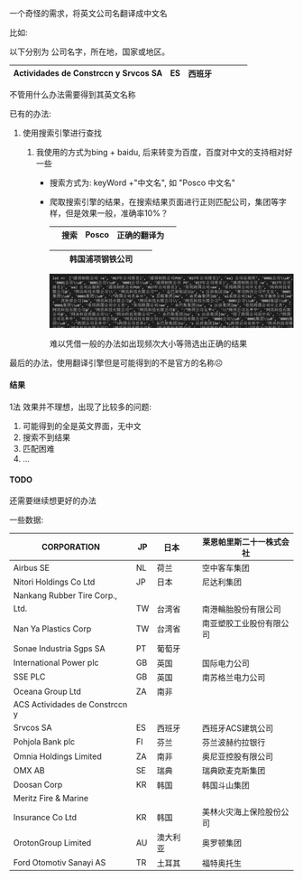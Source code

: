 一个奇怪的需求，将英文公司名翻译成中文名

比如: 

以下分别为 公司名字，所在地，国家或地区。

| Actividades de Constrccn y Srvcos SA | ES | 西班牙 |  |  |  |  |
| ------------------------------------ | -- | ------ | - | - | - | - |

不管用什么办法需要得到其英文名称

已有的办法:

1. 使用搜索引擎进行查找
   1. 我使用的方式为bing + baidu, 后来转变为百度，百度对中文的支持相对好一些

      - 搜索方式为:  keyWord +"中文名", 如 "Posco 中文名"
      - 爬取搜索引擎的结果，在搜索结果页面进行正则匹配公司，集团等字样，但是效果一般，准确率10%？

        |  | 搜索 | Posco | 正确的翻译为 |  |
        | - | ---- | ----- | ------------ | - |

        |  |  | 韩国浦项钢铁公司 |  |  |
        | - | - | ---------------- | - | - |

        ![img](image/README/1651243298445.png)

        难以凭借一般的办法如出现频次大小等筛选出正确的结果

最后的办法，使用翻译引擎但是可能得到的不是官方的名称☹

#### 结果

1法 效果并不理想，出现了比较多的问题:

1. 可能得到的全是英文界面，无中文
2. 搜索不到结果
3. 匹配困难
4. ...

#### TODO

还需要继续想更好的办法


一些数据:


| CORPORATION                    | JP | 日本     |  | 莱恩帕里斯二十一株式会社 |
| ------------------------------ | -- | -------- | - | ------------------------ |
| Airbus SE                      | NL | 荷兰     |  | 空中客车集团             |
| Nitori Holdings Co Ltd         | JP | 日本     |  | 尼达利集团               |
| Nankang Rubber Tire Corp.,     |    |          |  |                          |
| Ltd.                           | TW | 台湾省   |  | 南港輪胎股份有限公司     |
| Nan Ya Plastics Corp           | TW | 台湾省   |  | 南亚塑胶工业股份有限公司 |
| Sonae Industria Sgps SA        | PT | 葡萄牙   |  |                          |
| International Power plc        | GB | 英国     |  | 国际电力公司             |
| SSE PLC                        | GB | 英国     |  | 南苏格兰电力公司         |
| Oceana Group Ltd               | ZA | 南非     |  |                          |
| ACS Actividades de Constrccn y |    |          |  |                          |
| Srvcos SA                      | ES | 西班牙   |  | 西班牙ACS建筑公司        |
| Pohjola Bank plc               | FI | 芬兰     |  | 芬兰波赫约拉银行         |
| Omnia Holdings Limited         | ZA | 南非     |  | 奥尼亚控股有限公司       |
| OMX AB                         | SE | 瑞典     |  | 瑞典欧麦克斯集团         |
| Doosan Corp                    | KR | 韩国     |  | 韩国斗山集团             |
| Meritz Fire & Marine           |    |          |  |                          |
| Insurance Co Ltd               | KR | 韩国     |  | 美林火灾海上保险股份公司 |
| OrotonGroup Limited            | AU | 澳大利亚 |  | 奥罗顿集团               |
| Ford Otomotiv Sanayi AS        | TR | 土耳其   |  | 福特奥托生               |
